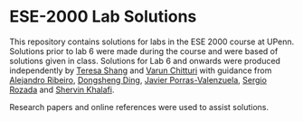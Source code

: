 # ESE-2000 Lab Solutions

This repository contains solutions for labs in the ESE 2000 course at UPenn.
Solutions prior to lab 6 were made during the course and were based of solutions given in class.
Solutions for Lab 6 and onwards were produced independently by [Teresa Shang](tshang@seas.upenn.edu) and [Varun Chitturi](varchi@seas.upenn.edu) with guidance from [Alejandro Ribeiro](aribeiro@seas.upenn.edu), [Dongsheng Ding](dongshed@seas.upenn.edu),
[Javier Porras-Valenzuela](jporras@seas.upenn.edu), [Sergio Rozada](s.rozada.2019@alumnos.urjc.es) and [Shervin Khalafi](shervink@seas.upenn.edu).

Research papers and online references were used to assist solutions.
